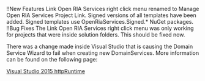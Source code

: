 

!!New Features
Link Open RIA Services right click menu renamed to Manage Open RIA Services Project Link.
Signed versions of all templates have been added. Signed templates use OpenRiaServices.Signed.* NuGet packages.
!!Bug Fixes
The Link Open RIA Services right click menu was only working for projects that were inside solution folders. This should be fixed now.

There was a change made inside Visual Studio that is causing the Domain Service Wizard to fail when creating new DomainServices. More information can be found on the following page:

[Visual Studio 2015 httpRuntime](Visual-Studio-2015-httpRuntime)